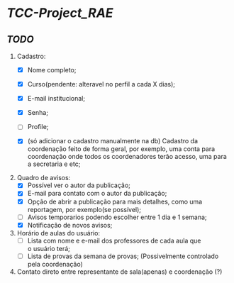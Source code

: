 # ***TCC-Project_RAE***

## ***TODO***
1. Cadastro:
    - [X] Nome completo;
    - [X] Curso(pendente: alteravel no perfil a cada X dias);
    - [X] E-mail institucional;
    - [X] Senha;
    - [ ] Profile;

    - [X] (só adicionar o cadastro manualmente na db) Cadastro da coordenação feito de forma geral, por exemplo, uma conta para coordenação onde todos os coordenadores terão acesso, uma para a secretaria e etc;

2. Quadro de avisos:
    - [X] Possível ver o autor da publicação;
    - [X] E-mail para contato com o autor da publicação;
    - [X] Opção de abrir a publicação para mais detalhes, como uma reportagem, por exemplo(se possível);
    - [ ] Avisos temporarios podendo escolher entre 1 dia e 1 semana;
    - [X] Notificação de novos avisos;

3. Horário de aulas do usuário:
    - [ ] Lista com nome e e-mail dos professores de cada aula que o usuário terá;
    - [ ] Lista de provas da semana de provas;
    (Possivelmente controlado pela coordenação)

4. Contato direto entre representante de sala(apenas) e coordenação (?)

